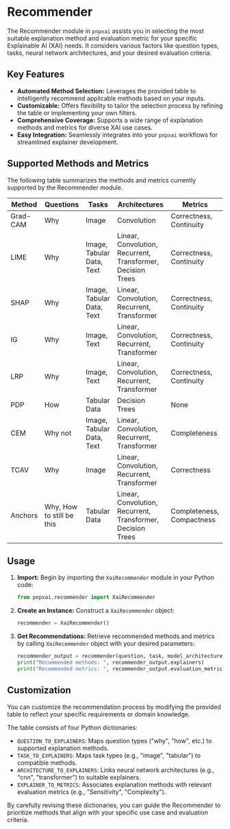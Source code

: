 # Recommender

The Recommender module in `pnpxai` assists you in selecting the most suitable explanation method and evaluation metric for your specific Explainable AI (XAI) needs. It considers various factors like question types, tasks, neural network architectures, and your desired evaluation criteria.

## Key Features

- **Automated Method Selection:** Leverages the provided table to intelligently recommend applicable methods based on your inputs.
- **Customizable:** Offers flexibility to tailor the selection process by refining the table or implementing your own filters.
- **Comprehensive Coverage:** Supports a wide range of explanation methods and metrics for diverse XAI use cases.
- **Easy Integration:** Seamlessly integrates into your `pnpxai` workflows for streamlined explainer development.

## Supported Methods and Metrics

The following table summarizes the methods and metrics currently supported by the Recommender module.

| Method | Questions | Tasks | Architectures | Metrics |
| --- | --- | --- | --- | --- |
| Grad-CAM | Why | Image | Convolution | Correctness, Continuity |
| LIME | Why | Image, Tabular Data, Text | Linear, Convolution, Recurrent, Transformer, Decision Trees | Correctness, Continuity |
| SHAP | Why | Image, Tabular Data, Text | Linear, Convolution, Recurrent, Transformer | Correctness, Continuity |
| IG | Why | Image, Text | Linear, Convolution, Recurrent, Transformer | Correctness, Continuity |
| LRP | Why | Image, Text | Linear, Convolution, Recurrent, Transformer | Correctness, Continuity |
| PDP | How | Tabular Data | Decision Trees | None |
| CEM | Why not | Image, Tabular Data, Text | Linear, Convolution, Recurrent, Transformer | Completeness |
| TCAV | Why | Image | Linear, Convolution, Recurrent, Transformer | Correctness |
| Anchors | Why, How to still be this | Tabular Data | Linear, Convolution, Recurrent, Transformer, Decision Trees | Completeness, Compactness |

## Usage

1. **Import:** Begin by importing the `XaiRecommender` module in your Python code:
    
    ```python
    from pnpxai.recommender import XaiRecommender
    ```
    
2. **Create an Instance:** Construct a `XaiRecommender` object:
    
    ```python
    recommender = XaiRecommender()
    ```
    
3. **Get Recommendations:** Retrieve recommended methods and metrics by calling `XaiRecommender` object with your desired parameters:
    
    ```python
    recommender_output = recommender(question, task, model_architecture)
    print("Recommended methods: ", recommender_output.explainers)
    print("Recommended metrics: ", recommender_output.evaluation_metrics)
    ```
    

## Customization

You can customize the recommendation process by modifying the provided table to reflect your specific requirements or domain knowledge.

The table consists of four Python dictionaries:

- `QUESTION_TO_EXPLAINERS`: Maps question types ("why", "how", etc.) to supported explanation methods.
- `TASK_TO_EXPLAINERS`: Maps task types (e.g., "image", "tabular") to compatible methods.
- `ARCHITECTURE_TO_EXPLAINERS`: Links neural network architectures (e.g., "cnn", "transformer") to suitable explainers.
- `EXPLAINER_TO_METRICS`: Associates explanation methods with relevant evaluation metrics (e.g., "Sensitivity", "Complexity").

By carefully revising these dictionaries, you can guide the Recommender to prioritize methods that align with your specific use case and evaluation criteria.
